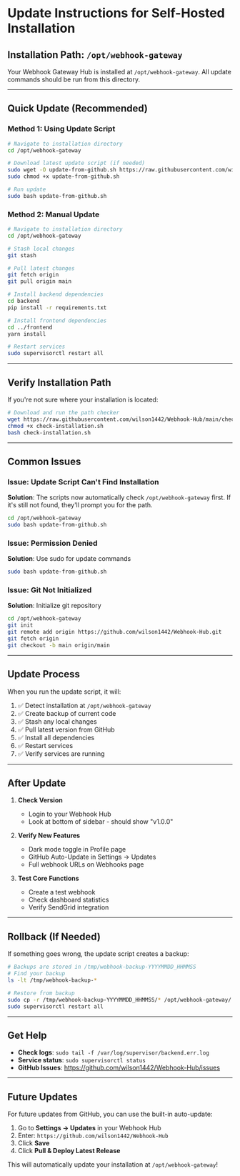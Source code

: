 # Update Instructions for Self-Hosted Installation

## Installation Path: `/opt/webhook-gateway`

Your Webhook Gateway Hub is installed at `/opt/webhook-gateway`. All update commands should be run from this directory.

---

## Quick Update (Recommended)

### Method 1: Using Update Script

```bash
# Navigate to installation directory
cd /opt/webhook-gateway

# Download latest update script (if needed)
sudo wget -O update-from-github.sh https://raw.githubusercontent.com/wilson1442/Webhook-Hub/main/update-from-github.sh
sudo chmod +x update-from-github.sh

# Run update
sudo bash update-from-github.sh
```

### Method 2: Manual Update

```bash
# Navigate to installation directory
cd /opt/webhook-gateway

# Stash local changes
git stash

# Pull latest changes
git fetch origin
git pull origin main

# Install backend dependencies
cd backend
pip install -r requirements.txt

# Install frontend dependencies
cd ../frontend
yarn install

# Restart services
sudo supervisorctl restart all
```

---

## Verify Installation Path

If you're not sure where your installation is located:

```bash
# Download and run the path checker
wget https://raw.githubusercontent.com/wilson1442/Webhook-Hub/main/check-installation.sh
chmod +x check-installation.sh
bash check-installation.sh
```

---

## Common Issues

### Issue: Update Script Can't Find Installation

**Solution**: The scripts now automatically check `/opt/webhook-gateway` first. If it's still not found, they'll prompt you for the path.

```bash
cd /opt/webhook-gateway
sudo bash update-from-github.sh
```

### Issue: Permission Denied

**Solution**: Use sudo for update commands

```bash
sudo bash update-from-github.sh
```

### Issue: Git Not Initialized

**Solution**: Initialize git repository

```bash
cd /opt/webhook-gateway
git init
git remote add origin https://github.com/wilson1442/Webhook-Hub.git
git fetch origin
git checkout -b main origin/main
```

---

## Update Process

When you run the update script, it will:

1. ✅ Detect installation at `/opt/webhook-gateway`
2. ✅ Create backup of current code
3. ✅ Stash any local changes
4. ✅ Pull latest version from GitHub
5. ✅ Install all dependencies
6. ✅ Restart services
7. ✅ Verify services are running

---

## After Update

1. **Check Version**
   - Login to your Webhook Hub
   - Look at bottom of sidebar - should show "v1.0.0"

2. **Verify New Features**
   - Dark mode toggle in Profile page
   - GitHub Auto-Update in Settings → Updates
   - Full webhook URLs on Webhooks page

3. **Test Core Functions**
   - Create a test webhook
   - Check dashboard statistics
   - Verify SendGrid integration

---

## Rollback (If Needed)

If something goes wrong, the update script creates a backup:

```bash
# Backups are stored in /tmp/webhook-backup-YYYYMMDD_HHMMSS
# Find your backup
ls -lt /tmp/webhook-backup-*

# Restore from backup
sudo cp -r /tmp/webhook-backup-YYYYMMDD_HHMMSS/* /opt/webhook-gateway/
sudo supervisorctl restart all
```

---

## Get Help

- **Check logs**: `sudo tail -f /var/log/supervisor/backend.err.log`
- **Service status**: `sudo supervisorctl status`
- **GitHub Issues**: https://github.com/wilson1442/Webhook-Hub/issues

---

## Future Updates

For future updates from GitHub, you can use the built-in auto-update:

1. Go to **Settings → Updates** in your Webhook Hub
2. Enter: `https://github.com/wilson1442/Webhook-Hub`
3. Click **Save**
4. Click **Pull & Deploy Latest Release**

This will automatically update your installation at `/opt/webhook-gateway`!

